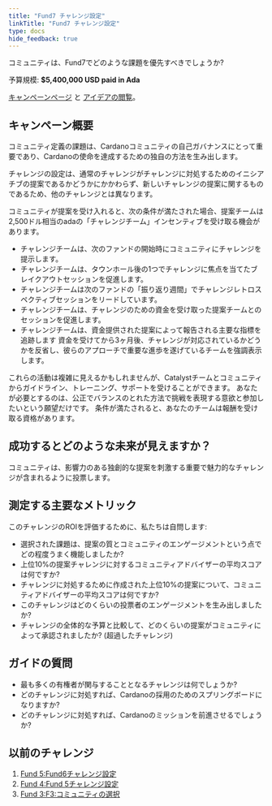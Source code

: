 ```yaml
---
title: "Fund7 チャレンジ設定"
linkTitle: "Fund7 チャレンジ設定"
type: docs
hide_feedback: true
---
```

コミュニティは、Fund7でどのような課題を優先すべきでしょうか?

予算規模: **$5,400,000 USD paid in Ada**

[キャンペーンページ](https://cardano.ideascale.com/a/campaign-home/26120) と [アイデアの閲覧](https://cardano.ideascale.com/a/ideas/top/campaign-filter/byids/campaigns/26120/stage/unspecified)。

## キャンペーン概要

コミュニティ定義の課題は、Cardanoコミュニティの自己ガバナンスにとって重要であり、Cardanoの使命を達成するための独自の方法を生み出します。

チャレンジの設定は、通常のチャレンジがチャレンジに対処するためのイニシアチブの提案であるかどうかにかかわらず、新しいチャレンジの提案に関するものであるため、他のチャレンジとは異なります。

コミュニティが提案を受け入れると、次の条件が満たされた場合、提案チームは2,500ドル相当のadaの「チャレンジチーム」インセンティブを受け取る機会があります。

- チャレンジチームは、次のファンドの開始時にコミュニティにチャレンジを提示します。
- チャレンジチームは、タウンホール後の1つでチャレンジに焦点を当てたブレイクアウトセッションを促進します。
- チャレンジチームは次のファンドの「振り返り週間」でチャレンジレトロスペクティブセッションをリードしています。
- チャレンジチームは、チャレンジのための資金を受け取った提案チームとのセッションを促進します。
- チャレンジチームは、資金提供された提案によって報告される主要な指標を追跡します 資金を受けてから3ヶ月後、チャレンジが対応されているかどうかを反省し、彼らのアプローチで重要な進歩を遂げているチームを強調表示します。

これらの活動は複雑に見えるかもしれませんが、Catalystチームとコミュニティからガイドライン、トレーニング、サポートを受けることができます。 あなたが必要とするのは、公正でバランスのとれた方法で挑戦を表現する意欲と参加したいという願望だけです。 条件が満たされると、あなたのチームは報酬を受け取る資格があります。

## 成功するとどのような未来が見えますか？

コミュニティは、影響力のある独創的な提案を刺激する重要で魅力的なチャレンジが含まれるように投票します。

## 測定する主要なメトリック

このチャレンジのROIを評価するために、私たちは自問します:

- 選択された課題は、提案の質とコミュニティのエンゲージメントという点でどの程度うまく機能しましたか?
- 上位10%の提案チャレンジに対するコミュニティアドバイザーの平均スコアは何ですか?
- チャレンジに対処するために作成された上位10%の提案について、コミュニティアドバイザーの平均スコアは何ですか?
- このチャレンジはどのくらいの投票者のエンゲージメントを生み出しましたか?
- チャレンジの全体的な予算と比較して、どのくらいの提案がコミュニティによって承認されましたか? (超過したチャレンジ)

## ガイドの質問

- 最も多くの有権者が関与することとなるチャレンジは何でしょうか?
- どのチャレンジに対処すれば、Cardanoの採用のためのスプリングボードになりますか?
- どのチャレンジに対処すれば、Cardanoのミッションを前進させるでしょうか?

## 以前のチャレンジ

1. [Fund 5:Fund6チャレンジ設定](https://cardano.ideascale.com/a/campaign-home/25946)
2. [Fund 4:Fund 5チャレンジ設定](https://cardano.ideascale.com/a/campaign-home/25874)
3. [Fund 3:F3:コミュニティの選択](https://cardano.ideascale.com/a/campaign-home/25800)